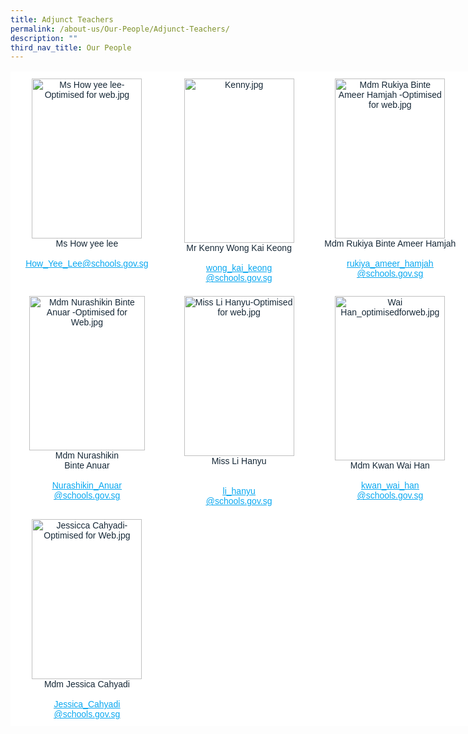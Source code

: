 ```yaml
---
title: Adjunct Teachers
permalink: /about-us/Our-People/Adjunct-Teachers/
description: ""
third_nav_title: Our People
---
```

<table style="border-collapse:collapse;border-spacing:0;table-layout: fixed; width: 951px" class="tg"><colgroup><col style="width: 244px"><col style="width: 243px"><col style="width: 241px"><col style="width: 223px"></colgroup><thead><tr><th style="background-color:#FFF;border-color:#ffffff;border-style:solid;border-width:1px;color:#162837;font-family:Arial, sans-serif;font-size:14px;font-weight:normal;overflow:hidden;padding:10px 5px;text-align:center;vertical-align:top;word-break:normal"><img src="https://staging.dtkb9ih383sl3.amplifyapp.com/images/Ms%20How%20yee%20lee.jpg" alt="Ms How yee lee-Optimised for web.jpg" width="176" height="256"><br><span style="font-weight:inherit;font-style:inherit;background-color:initial">Ms How yee lee</span><br><br><a href="mailto:How_Yee_Lee@schools.gov.sg" target="_blank" rel="noopener noreferrer"><span style="font-weight:inherit;font-style:inherit;text-decoration:underline;color:#08A7F0">How_Yee_Lee@schools.gov.sg</span></a></th><th style="background-color:#FFF;border-color:#ffffff;border-style:solid;border-width:1px;color:#162837;font-family:Arial, sans-serif;font-size:14px;font-weight:normal;overflow:hidden;padding:10px 5px;text-align:center;vertical-align:top;word-break:normal"><img src="https://staging.dtkb9ih383sl3.amplifyapp.com/images/Kenny.jpg" alt="Kenny.jpg" width="176" height="263"><br><span style="font-weight:inherit;font-style:inherit;background-color:initial">Mr Kenny Wong Kai Keong</span><br><br><a href="mailto:wong_kai_keong@schools.gov.sg" target="_blank" rel="noopener noreferrer"><span style="font-weight:inherit;font-style:inherit;text-decoration:underline;color:#08A7F0">wong_kai_keong</span></a><br><a href="mailto:wong_kai_keong@schools.gov.sg" target="_blank" rel="noopener noreferrer"><span style="font-weight:inherit;font-style:inherit;text-decoration:underline;color:#08A7F0">@s</span></a><a href="mailto:wong_kai_keong@schools.gov.sg" target="_blank" rel="noopener noreferrer"><span style="font-weight:inherit;font-style:inherit;text-decoration:underline;color:#08A7F0;background-color:initial">chools.gov.sg</span></a></th><th style="background-color:#FFF;border-color:#ffffff;border-style:solid;border-width:1px;color:#162837;font-family:Arial, sans-serif;font-size:14px;font-weight:normal;overflow:hidden;padding:10px 5px;text-align:center;vertical-align:top;word-break:normal"><img src="https://staging.dtkb9ih383sl3.amplifyapp.com/images/Mdm%20Rukiya%20Binte%20Ameer%20Hamjah%20-Optimised%20for%20web.jpg" alt="Mdm Rukiya Binte Ameer Hamjah -Optimised for web.jpg" width="176" height="256"><br><span style="font-weight:inherit;font-style:inherit;background-color:initial">Mdm Rukiya Binte Ameer Hamjah</span><br><br><a href="mailto:rukiya_ameer_hamjah@schools.gov.sg" target="_blank" rel="noopener noreferrer"><span style="font-weight:inherit;font-style:inherit;text-decoration:underline;color:#08A7F0">rukiya_ameer_hamjah</span></a><br><a href="mailto:rukiya_ameer_hamjah@schools.gov.sg" target="_blank" rel="noopener noreferrer"><span style="font-weight:inherit;font-style:inherit;text-decoration:underline;color:#08A7F0">@schools.gov.sg</span></a></th><th style="background-color:#FFF;border-color:#ffffff;border-style:solid;border-width:1px;color:#162837;font-family:Arial, sans-serif;font-size:14px;font-weight:normal;overflow:hidden;padding:10px 5px;text-align:center;vertical-align:top;word-break:normal"><img src="https://staging.dtkb9ih383sl3.amplifyapp.com/images/Irene%20Low%20Mui%20Kwoon.jpg" alt="Irene Low Mui Kwoon_optimisedforweb.jpg" width="176" height="263"><br><span style="font-weight:400;font-style:inherit;color:#162837">Mdm Irene Low</span> <span style="font-weight:inherit;font-style:inherit;background-color:initial">Mui Kwoon</span><br><a href="mailto:low_mui_kwoon_irene@moe.edu.sg" target="_blank" rel="noopener noreferrer"><span style="font-weight:inherit;font-style:inherit;text-decoration:underline;color:#08A7F0">low_mui_kwoon_irene</span></a><br><a href="mailto:low_mui_kwoon_irene@moe.edu.sg" target="_blank" rel="noopener noreferrer"><span style="font-weight:inherit;font-style:inherit;text-decoration:underline;color:#08A7F0">@moe.edu.sg</span></a></th></tr></thead><tbody><tr><td style="background-color:#FFF;border-color:#ffffff;border-style:solid;border-width:1px;color:#162837;font-family:Arial, sans-serif;font-size:14px;overflow:hidden;padding:10px 5px;text-align:center;vertical-align:top;word-break:normal"><img src="https://staging.dtkb9ih383sl3.amplifyapp.com/images/Mdm%20Nurashikin%20Binte%20Anuar.jpg" alt="Mdm Nurashikin Binte Anuar -Optimised for Web.jpg" width="185" height="247"><br><span style="font-weight:inherit;font-style:inherit;background-color:initial">Mdm Nurashikin</span><br><span style="font-weight:inherit;font-style:inherit;background-color:initial">Binte Anuar</span><br><br><a href="mailto:Nurashikin_Anuar@schools.gov.sg"><span style="font-weight:inherit;font-style:inherit;text-decoration:underline;color:#08A7F0">Nurashikin_Anuar</span></a><br><a href="mailto:Nurashikin_Anuar@schools.gov.sg"><span style="font-weight:inherit;font-style:inherit;text-decoration:underline;color:#08A7F0">@scho</span></a><a href="mailto:Nurashikin_Anuar@schools.gov.sg"><span style="font-weight:inherit;font-style:inherit;text-decoration:underline;color:#08A7F0;background-color:initial">ols.gov.sg</span></a></td><td style="background-color:#FFF;border-color:#ffffff;border-style:solid;border-width:1px;color:#162837;font-family:Arial, sans-serif;font-size:14px;overflow:hidden;padding:10px 5px;text-align:center;vertical-align:top;word-break:normal"><img src="https://staging.dtkb9ih383sl3.amplifyapp.com/images/Miss%20Li%20Hanyu.jpg" alt="Miss Li Hanyu-Optimised for web.jpg" width="176" height="256"><br><span style="color:#162837;background-color:#FFF">Miss Li Hanyu</span><br><br><br><a href="mailto:li_hanyu@schools.gov.sg" target="_blank" rel="noopener noreferrer"><span style="font-weight:inherit;font-style:inherit;text-decoration:underline;color:#08A7F0">li_hanyu</span></a><br><a href="mailto:li_hanyu@schools.gov.sg" target="_blank" rel="noopener noreferrer"><span style="font-weight:inherit;font-style:inherit;text-decoration:underline;color:#08A7F0">@schools.gov.sg</span></a><br></td><td style="background-color:#FFF;border-color:#ffffff;border-style:solid;border-width:1px;color:#162837;font-family:Arial, sans-serif;font-size:14px;overflow:hidden;padding:10px 5px;text-align:center;vertical-align:top;word-break:normal"><img src="https://staging.dtkb9ih383sl3.amplifyapp.com/images/Wai%20Han.jpg" alt="Wai Han_optimisedforweb.jpg" width="176" height="263"><br><span style="font-weight:400;font-style:inherit;color:#162837">Mdm Kwan Wai Han</span><br><br><a href="mailto:kwan_wai_han@schools.gov.sg" target="_blank" rel="noopener noreferrer"><span style="font-weight:inherit;font-style:inherit;text-decoration:underline;color:#08A7F0">kwan_wai_han</span></a><br><a href="mailto:kwan_wai_han@schools.gov.sg" target="_blank" rel="noopener noreferrer"><span style="font-weight:inherit;font-style:inherit;text-decoration:underline;color:#08A7F0">@schools.gov.sg</span></a></td><td style="background-color:#FFF;border-color:#ffffff;border-style:solid;border-width:1px;color:#162837;font-family:Arial, sans-serif;font-size:14px;overflow:hidden;padding:10px 5px;text-align:center;vertical-align:top;word-break:normal"><img src="https://staging.dtkb9ih383sl3.amplifyapp.com/images/Mdm_Jorah_Bte_Salim.jpg" alt="Mdm_Jorah_Bte_Salim_optimisedforweb.jpg" width="176" height="263"><br><span style="font-weight:400;font-style:inherit;color:#162837">Mdm Jorah</span><br><br><a href="mailto:jorah_salim@schools.gov.sg" target="_blank" rel="noopener noreferrer"><span style="font-weight:inherit;font-style:inherit;text-decoration:underline;color:#08A7F0">jorah_salim</span></a><br><a href="mailto:jorah_salim@schools.gov.sg" target="_blank" rel="noopener noreferrer"><span style="font-weight:inherit;font-style:inherit;text-decoration:underline;color:#08A7F0">@schools.gov.sg</span></a></td></tr><tr><td style="background-color:#FFF;border-color:#ffffff;border-style:solid;border-width:1px;color:#162837;font-family:Arial, sans-serif;font-size:14px;overflow:hidden;padding:10px 5px;text-align:center;vertical-align:top;word-break:normal"><img src="https://staging.dtkb9ih383sl3.amplifyapp.com/images/Jessicca%20Cahyadi-Optimised%20for%20Web.jpg" alt="Jessicca Cahyadi-Optimised for Web.jpg" width="176" height="256"><br><span style="color:#162837;background-color:#FFF">Mdm Jessica Cahyadi</span><br><br><a href="mailto:Jessica_Cahyadi@schools.gov.sg" target="_blank" rel="noopener noreferrer"><span style="font-weight:inherit;font-style:inherit;text-decoration:underline;color:#08A7F0">Jessica_Cahyadi</span></a><br><a href="mailto:Jessica_Cahyadi@schools.gov.sg" target="_blank" rel="noopener noreferrer"><span style="font-weight:inherit;font-style:inherit;text-decoration:underline;color:#08A7F0">@schools.gov.sg</span></a></td><td style="background-color:#FFF;border-color:#ffffff;border-style:solid;border-width:1px;color:#162837;font-family:Arial, sans-serif;font-size:14px;overflow:hidden;padding:10px 5px;text-align:center;vertical-align:top;word-break:normal"><br><br><br><br></td><td style="background-color:#FFF;border-color:#ffffff;border-style:solid;border-width:1px;color:#162837;font-family:Arial, sans-serif;font-size:14px;overflow:hidden;padding:10px 5px;text-align:center;vertical-align:top;word-break:normal"><br><br><br></td><td style="background-color:#FFF;border-color:#ffffff;border-style:solid;border-width:1px;color:#162837;font-family:Arial, sans-serif;font-size:14px;overflow:hidden;padding:10px 5px;text-align:left;vertical-align:top;word-break:normal"><br></td></tr></tbody></table>